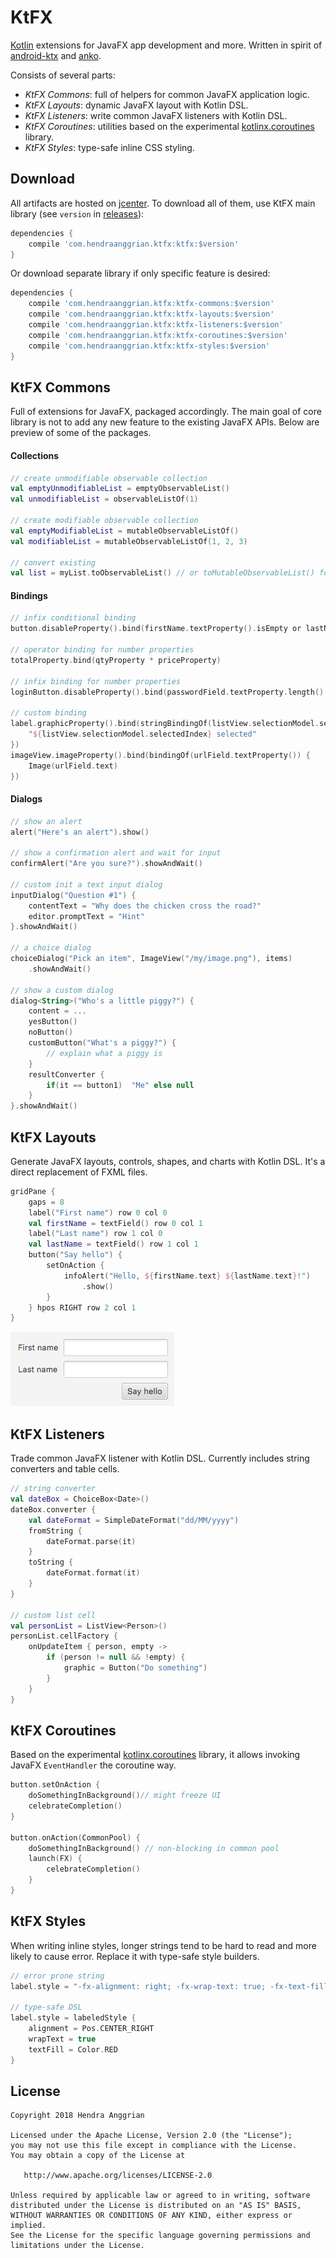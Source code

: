 KtFX
====
[Kotlin] extensions for JavaFX app development and more.
Written in spirit of [android-ktx] and [anko].

Consists of several parts:
 * *KtFX Commons*: full of helpers for common JavaFX application logic.
 * *KtFX Layouts*: dynamic JavaFX layout with Kotlin DSL.
 * *KtFX Listeners*: write common JavaFX listeners with Kotlin DSL.
 * *KtFX Coroutines*: utilities based on the experimental [kotlinx.coroutines] library.
 * *KtFX Styles*: type-safe inline CSS styling.

Download
--------
All artifacts are hosted on [jcenter].
To download all of them, use KtFX main library (see `version` in [releases]):

```gradle
dependencies {
    compile 'com.hendraanggrian.ktfx:ktfx:$version'
}
```

Or download separate library if only specific feature is desired:

```gradle
dependencies {
    compile 'com.hendraanggrian.ktfx:ktfx-commons:$version'
    compile 'com.hendraanggrian.ktfx:ktfx-layouts:$version'
    compile 'com.hendraanggrian.ktfx:ktfx-listeners:$version'
    compile 'com.hendraanggrian.ktfx:ktfx-coroutines:$version'
    compile 'com.hendraanggrian.ktfx:ktfx-styles:$version'
}
```

KtFX Commons
------------
Full of extensions for JavaFX, packaged accordingly.
The main goal of core library is not to add any new feature to the existing JavaFX APIs.
Below are preview of some of the packages.

#### Collections

```kotlin
// create unmodifiable observable collection
val emptyUnmodifiableList = emptyObservableList()
val unmodifiableList = observableListOf(1)

// create modifiable observable collection
val emptyModifiableList = mutableObservableListOf()
val modifiableList = mutableObservableListOf(1, 2, 3)

// convert existing
val list = myList.toObservableList() // or toMutableObservableList() for modifiable version
```

#### Bindings

```kotlin
// infix conditional binding
button.disableProperty().bind(firstName.textProperty().isEmpty or lastName.textProperty().isEmpty)

// operator binding for number properties
totalProperty.bind(qtyProperty * priceProperty)

// infix binding for number properties
loginButton.disableProperty().bind(passwordField.textProperty.length() less 4)

// custom binding
label.graphicProperty().bind(stringBindingOf(listView.selectionModel.selectedIndexProperty()) {
    "${listView.selectionModel.selectedIndex} selected"
})
imageView.imageProperty().bind(bindingOf(urlField.textProperty()) {
    Image(urlField.text)
})
```

#### Dialogs

```kotlin
// show an alert
alert("Here's an alert").show()

// show a confirmation alert and wait for input
confirmAlert("Are you sure?").showAndWait()

// custom init a text input dialog
inputDialog("Question #1") {
    contentText = "Why does the chicken cross the road?"
    editor.promptText = "Hint"
}.showAndWait()

// a choice dialog
choiceDialog("Pick an item", ImageView("/my/image.png"), items)
    .showAndWait()

// show a custom dialog
dialog<String>("Who's a little piggy?") {
    content = ...
    yesButton()
    noButton()
    customButton("What's a piggy?") {
        // explain what a piggy is
    }
    resultConverter {
        if(it == button1)  "Me" else null  
    }
}.showAndWait()
```

KtFX Layouts
------------
Generate JavaFX layouts, controls, shapes, and charts with Kotlin DSL. 
It's a direct replacement of FXML files.

```kotlin
gridPane {
    gaps = 8
    label("First name") row 0 col 0
    val firstName = textField() row 0 col 1
    label("Last name") row 1 col 0
    val lastName = textField() row 1 col 1
    button("Say hello") {
        setOnAction {
            infoAlert("Hello, ${firstName.text} ${lastName.text}!")
                .show()
        }
    } hpos RIGHT row 2 col 1
}
```

![Layouts demo][demo_layouts]

KtFX Listeners
--------------
Trade common JavaFX listener with Kotlin DSL.
Currently includes string converters and table cells.

```kotlin
// string converter
val dateBox = ChoiceBox<Date>()
dateBox.converter {
    val dateFormat = SimpleDateFormat("dd/MM/yyyy")
    fromString {
        dateFormat.parse(it)
    }
    toString {
        dateFormat.format(it)
    }
}

// custom list cell
val personList = ListView<Person>()
personList.cellFactory {
    onUpdateItem { person, empty ->
        if (person != null && !empty) {
            graphic = Button("Do something")
        }
    }
}
```

KtFX Coroutines
---------------
Based on the experimental [kotlinx.coroutines] library, it allows invoking JavaFX `EventHandler` the coroutine way.

```kotlin
button.setOnAction {
    doSomethingInBackground()// might freeze UI
    celebrateCompletion()
}

button.onAction(CommonPool) {
    doSomethingInBackground() // non-blocking in common pool
    launch(FX) {
        celebrateCompletion()
    }
}
```

KtFX Styles
-----------
When writing inline styles, longer strings tend to be hard to read and more likely to cause error.
Replace it with type-safe style builders.

```kotlin
// error prone string
label.style = "-fx-alignment: right; -fx-wrap-text: true; -fx-text-fill: red;"

// type-safe DSL
label.style = labeledStyle {
    alignment = Pos.CENTER_RIGHT
    wrapText = true
    textFill = Color.RED
}
```

License
-------
    Copyright 2018 Hendra Anggrian

    Licensed under the Apache License, Version 2.0 (the "License");
    you may not use this file except in compliance with the License.
    You may obtain a copy of the License at

       http://www.apache.org/licenses/LICENSE-2.0

    Unless required by applicable law or agreed to in writing, software
    distributed under the License is distributed on an "AS IS" BASIS,
    WITHOUT WARRANTIES OR CONDITIONS OF ANY KIND, either express or implied.
    See the License for the specific language governing permissions and
    limitations under the License.

[Kotlin]: https://kotlinlang.org/
[android-ktx]: https://github.com/android/android-ktx
[anko]: https://github.com/Kotlin/anko
[kotlinx.coroutines]: https://github.com/Kotlin/kotlinx.coroutines
[releases]: https://github.com/hendraanggrian/ktfx/releases
[jcenter]: https://bintray.com/hendraanggrian/ktfx
[demo_layouts]: /art/demo_layouts.png